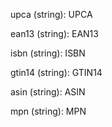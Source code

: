 upca
(string): UPCA

ean13
(string): EAN13

isbn
(string): ISBN

gtin14
(string): GTIN14

asin
(string): ASIN

mpn
(string): MPN